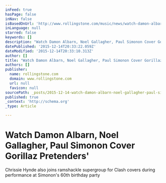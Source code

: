 ```yaml
---
inFeed: true
hasPage: false
inNav: false
isBasedOnUrl: 'http://www.rollingstone.com/music/news/watch-damon-albarn-noel-gallagher-paul-simonon-cover-gorillaz-20151214'
inLanguage: null
starred: false
keywords: []
description: "Watch Damon Albarn, Noel Gallagher, Paul Simonon Cover Gorillaz Pretenders' Chrissie Hynde also joins ramshackle supergroup for Clash covers during performance "
datePublished: '2015-12-14T20:33:22.059Z'
dateModified: '2015-12-14T20:33:10.313Z'
author: []
title: "Watch Damon Albarn, Noel Gallagher, Paul Simonon Cover Gorillaz Pretenders'\_"
authors: []
publisher:
  name: rollingstone.com
  domain: www.rollingstone.com
  url: null
  favicon: null
sourcePath: _posts/2015-12-14-watch-damon-albarn-noel-gallagher-paul-simonon-cover-goril.md
published: true
_context: 'http://schema.org'
_type: Article

---
```

# Watch Damon Albarn, Noel Gallagher, Paul Simonon Cover Gorillaz Pretenders' 

Chrissie Hynde also joins ramshackle supergroup for Clash covers during performance at Simonon's 60th birthday party
